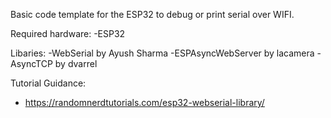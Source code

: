 Basic code template for the ESP32 to debug or print serial over WIFI.

Required hardware:
-ESP32

Libaries:
-WebSerial by Ayush Sharma
-ESPAsyncWebServer by lacamera
-AsyncTCP by dvarrel

Tutorial Guidance:
- https://randomnerdtutorials.com/esp32-webserial-library/
